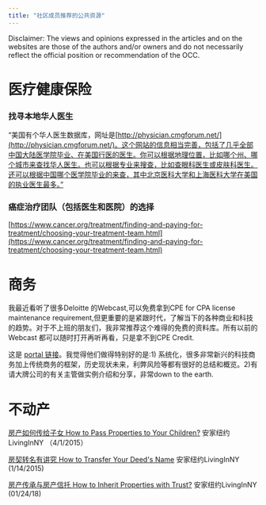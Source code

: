 ```yaml
---
title: "社区成员推荐的公共资源"
---
```


Disclaimer: The views and opinions expressed in the articles and on the websites are those of the authors and/or owners and do not necessarily reflect the official position or recommendation of the OCC.

# 医疗健康保险

### 找寻本地华人医生

“美国有个华人医生数据库，网址是[http://physician.cmgforum.net/](http://physician.cmgforum.net/)。这个网站的信息相当完善，包括了几乎全部中国大陆医学院毕业、在美国行医的医生。你可以根据地理位置，比如哪个州、哪个城市来查找华人医生。也可以根据专业来搜查，比如查眼科医生或皮肤科医生。还可以根据中国哪个医学院毕业的来查，其中北京医科大学和上海医科大学在美国的执业医生最多。”

### 癌症治疗团队（包括医生和医院）的选择

[https://www.cancer.org/treatment/finding-and-paying-for-treatment/choosing-your-treatment-team.html](https://www.cancer.org/treatment/finding-and-paying-for-treatment/choosing-your-treatment-team.html)

# 商务

我最近看听了很多Deloitte 的Webcast,可以免费拿到CPE for CPA license maintenance requirement,但更重要的是紧跟时代，了解当下的各种商业和科技的趋势。对于不上班的朋友们，我非常推荐这个难得的免费的资料库。所有以前的Webcast 都可以随时打开再听再看，只是拿不到CPE Credit.

这是 [portal 链接](https://www2.deloitte.com/us/en/pages/dbriefs-webcasts/topics/upcoming-webcasts.html)。我觉得他们做得特别好的是:1) 系统化，很多非常新兴的科技商务加上传统商务的框架，历史现状未来，利弊风险等都有很好的总结和概览。2)有请大牌公司的有关主管做实例介绍和分享，非常down to the earth.

# 不动产

[房产如何传给子女 How to Pass Properties to Your Children?](https://www.youtube.com/embed/38Nm3BQmYgk) 安家纽约 LivingInNY （4/1/2015）

[房契转名有讲究 How to Transfer Your Deed's Name](https://www.youtube.com/embed/2Tv4Ar7Hj-M) 安家纽约LivingInNY (1/14/2015)

[房产传承与房产信托 How to Inherit Properties with Trust?](https://www.youtube.com/embed/dnBiyeBwhiU) 安家纽约LivingInNY (01/24/18)
